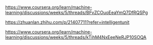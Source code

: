 https://www.coursera.org/learn/machine-learning/discussions/weeks/5/threads/BFvZCOuoEeaYmQ7DfRQSPg

https://zhuanlan.zhihu.com/p/21407711?refer=intelligentunit

https://www.coursera.org/learn/machine-learning/discussions/weeks/5/threads/kTihM4NxEeeNeRJP10SOQA

